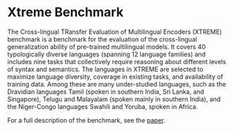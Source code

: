 # Xtreme Benchmark

The Cross-lingual TRansfer Evaluation of Multilingual Encoders (XTREME)
benchmark is a benchmark for the evaluation of the cross-lingual generalization
ability of pre-trained multilingual models. It covers 40 typologically diverse
languages (spanning 12 language families) and includes nine tasks that
collectively require reasoning about different levels of syntax and semantics.
The languages in XTREME are selected to maximize language diversity, coverage
in existing tasks, and availability of training data. Among these are many
under-studied languages, such as the Dravidian languages Tamil (spoken in
southern India, Sri Lanka, and Singapore), Telugu and Malayalam (spoken
mainly in southern India), and the Niger-Congo languages Swahili and Yoruba,
spoken in Africa.

For a full description of the benchmark,
see the [paper](https://arxiv.org/abs/2003.11080).
